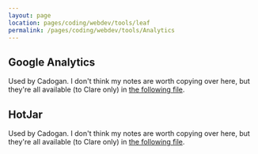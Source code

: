 ```yaml
---
layout: page
location: pages/coding/webdev/tools/leaf
permalink: /pages/coding/webdev/tools/Analytics
---
```


## Google Analytics

Used by Cadogan. I don't think my notes are worth copying over here, but they're all available (to Clare only) in [the following file](https://docs.google.com/document/d/1_2_y20xOTQvJEW79Yl60t3L9mGGziUac_hda3mIBhg8/edit).

## HotJar

Used by Cadogan. I don't think my notes are worth copying over here, but they're all available (to Clare only) in [the following file](https://docs.google.com/document/d/1_2_y20xOTQvJEW79Yl60t3L9mGGziUac_hda3mIBhg8/edit).
